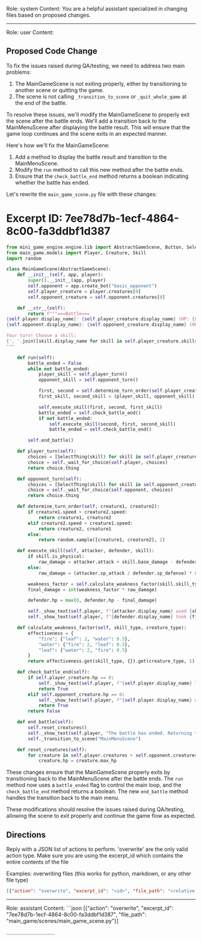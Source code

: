 Role: system
Content: You are a helpful assistant specialized in changing files based on proposed changes.
__________________
Role: user
Content: 
## Proposed Code Change
To fix the issues raised during QA/testing, we need to address two main problems:

1. The MainGameScene is not exiting properly, either by transitioning to another scene or quitting the game.
2. The scene is not calling `_transition_to_scene` or `_quit_whole_game` at the end of the battle.

To resolve these issues, we'll modify the MainGameScene to properly exit the scene after the battle ends. We'll add a transition back to the MainMenuScene after displaying the battle result. This will ensure that the game loop continues and the scene exits in an expected manner.

Here's how we'll fix the MainGameScene:

1. Add a method to display the battle result and transition to the MainMenuScene.
2. Modify the `run` method to call this new method after the battle ends.
3. Ensure that the `check_battle_end` method returns a boolean indicating whether the battle has ended.

Let's rewrite the `main_game_scene.py` file with these changes:

# Excerpt ID: 7ee78d7b-1ecf-4864-8c00-fa3ddbf1d387
```python main_game/scenes/main_game_scene.py
from mini_game_engine.engine.lib import AbstractGameScene, Button, SelectThing
from main_game.models import Player, Creature, Skill
import random

class MainGameScene(AbstractGameScene):
    def __init__(self, app, player):
        super().__init__(app, player)
        self.opponent = app.create_bot("basic_opponent")
        self.player_creature = player.creatures[0]
        self.opponent_creature = self.opponent.creatures[0]

    def __str__(self):
        return f"""===Battle===
{self.player.display_name}: {self.player_creature.display_name} (HP: {self.player_creature.hp}/{self.player_creature.max_hp})
{self.opponent.display_name}: {self.opponent_creature.display_name} (HP: {self.opponent_creature.hp}/{self.opponent_creature.max_hp})

Your turn! Choose a skill:
{', '.join([skill.display_name for skill in self.player_creature.skills])}
"""

    def run(self):
        battle_ended = False
        while not battle_ended:
            player_skill = self.player_turn()
            opponent_skill = self.opponent_turn()

            first, second = self.determine_turn_order(self.player_creature, self.opponent_creature)
            first_skill, second_skill = (player_skill, opponent_skill) if first == self.player_creature else (opponent_skill, player_skill)

            self.execute_skill(first, second, first_skill)
            battle_ended = self.check_battle_end()
            if not battle_ended:
                self.execute_skill(second, first, second_skill)
                battle_ended = self.check_battle_end()

        self.end_battle()

    def player_turn(self):
        choices = [SelectThing(skill) for skill in self.player_creature.skills]
        choice = self._wait_for_choice(self.player, choices)
        return choice.thing

    def opponent_turn(self):
        choices = [SelectThing(skill) for skill in self.opponent_creature.skills]
        choice = self._wait_for_choice(self.opponent, choices)
        return choice.thing

    def determine_turn_order(self, creature1, creature2):
        if creature1.speed > creature2.speed:
            return creature1, creature2
        elif creature2.speed > creature1.speed:
            return creature2, creature1
        else:
            return random.sample([creature1, creature2], 2)

    def execute_skill(self, attacker, defender, skill):
        if skill.is_physical:
            raw_damage = attacker.attack + skill.base_damage - defender.defense
        else:
            raw_damage = (attacker.sp_attack / defender.sp_defense) * skill.base_damage

        weakness_factor = self.calculate_weakness_factor(skill.skill_type, defender.creature_type)
        final_damage = int(weakness_factor * raw_damage)

        defender.hp = max(0, defender.hp - final_damage)

        self._show_text(self.player, f"{attacker.display_name} used {skill.display_name}!")
        self._show_text(self.player, f"{defender.display_name} took {final_damage} damage!")

    def calculate_weakness_factor(self, skill_type, creature_type):
        effectiveness = {
            "fire": {"leaf": 2, "water": 0.5},
            "water": {"fire": 2, "leaf": 0.5},
            "leaf": {"water": 2, "fire": 0.5}
        }
        return effectiveness.get(skill_type, {}).get(creature_type, 1)

    def check_battle_end(self):
        if self.player_creature.hp == 0:
            self._show_text(self.player, f"{self.player.display_name} lost the battle!")
            return True
        elif self.opponent_creature.hp == 0:
            self._show_text(self.player, f"{self.player.display_name} won the battle!")
            return True
        return False

    def end_battle(self):
        self.reset_creatures()
        self._show_text(self.player, "The battle has ended. Returning to the main menu.")
        self._transition_to_scene("MainMenuScene")

    def reset_creatures(self):
        for creature in self.player.creatures + self.opponent.creatures:
            creature.hp = creature.max_hp
```

These changes ensure that the MainGameScene properly exits by transitioning back to the MainMenuScene after the battle ends. The `run` method now uses a `battle_ended` flag to control the main loop, and the `check_battle_end` method returns a boolean. The new `end_battle` method handles the transition back to the main menu.

These modifications should resolve the issues raised during QA/testing, allowing the scene to exit properly and continue the game flow as expected.

## Directions
Reply with a JSON list of actions to perform. 'overwrite' are the only valid action type. 
Make sure you are using the excerpt_id which contains the entire contents of the file

Examples:
overwriting files (this works for python, markdown, or any other file type)
```json output_example1
[{"action": "overwrite", "excerpt_id": "<id>", "file_path": "<relative file path>"}]
```

__________________
Role: assistant
Content: ```json
[{"action": "overwrite", "excerpt_id": "7ee78d7b-1ecf-4864-8c00-fa3ddbf1d387", "file_path": "main_game/scenes/main_game_scene.py"}]
```
__________________
